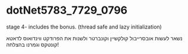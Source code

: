# dotNet5783_7729_0796
stage 4- includes the bonus. (thread safe and lazy initialization)

נשאר לעשות אובסרייבול קולקשיין וקונברטר ולשנות את הפרודקט ווינדואוס לדאטא קונטקס וגמרנו בהצלחה!
